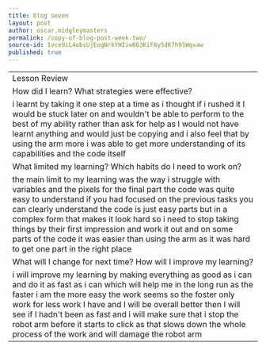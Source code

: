 ```yaml
---
title: blog seven
layout: post
author: oscar.midgleymasters
permalink: /copy-of-blog-post-week-two/
source-id: 1vce9iL4obsUjEogNrkYHIiw063KiF8y5dK7h91Wqvaw
published: true
---
```

<table>
  <tr>
    <td>Lesson Review</td>
  </tr>
  <tr>
    <td>How did I learn? What strategies were effective? </td>
  </tr>
  <tr>
    <td>i learnt by taking it one step at a time as i thought if i rushed it I would be stuck later on and wouldn't be able to perform to the best of my ability rather than ask for help as I would not have learnt anything  and would just be copying and i also feel that by using the arm more i was able to get more understanding of its capabilities and the code itself </td>
  </tr>
  <tr>
    <td>What limited my learning? Which habits do I need to work on? </td>
  </tr>
  <tr>
    <td>the main limit to my learning was the way i struggle with variables and the pixels for the final part the code was quite  easy to understand if you had focused on the previous tasks you can clearly understand the code is just easy parts but in a complex form that makes it look hard so i need to stop taking things by their first impression and work it out and on some parts of the code it was easier than using the arm as it was hard to get one part in the right place</td>
  </tr>
  <tr>
    <td>What will I change for next time? How will I improve my learning?</td>
  </tr>
  <tr>
    <td>i will improve my learning by making everything as good as i can and do it as fast as i can which will help me in the long run as the faster i am the more easy the work seems so the foster only work for less work I have and I will be overall better then I will see if I hadn't been as fast and i will make sure that i stop the robot arm before it starts to click as that slows down the whole process of the work and will damage the robot arm </td>
  </tr>
</table>


